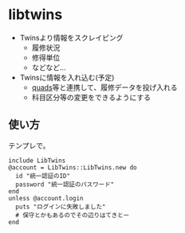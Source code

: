 # libtwins

* Twinsより情報をスクレイピング
  * 履修状況
  * 修得単位
  * などなど...
* Twinsに情報を入れ込む(予定)
  * [quads](https://github.com/rkmathi/quads)等と連携して、履修データを投げ入れる
  * 科目区分等の変更をできるようにする

## 使い方
テンプレで。
```
include LibTwins
@account = LibTwins::LibTwins.new do
  id "統一認証のID"
  password "統一認証のパスワード"
end
unless @account.login
  puts "ログインに失敗しました"
  # 保守とかもあるのでその辺りはてきとー
end
```
